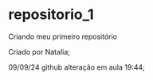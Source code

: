 # repositorio_1
 

 Criando meu primeiro repositório

 Criado por Natalia;

09/09/24 github 
alteração em aula 
19:44;





